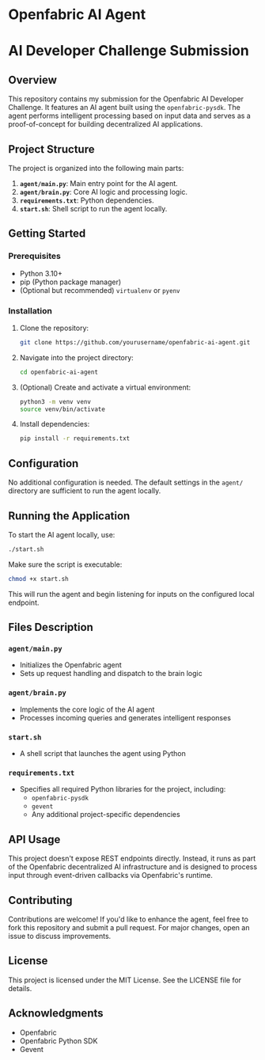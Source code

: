 # Openfabric AI Agent  
# AI Developer Challenge Submission

## Overview

This repository contains my submission for the Openfabric AI Developer Challenge. It features an AI agent built using the `openfabric-pysdk`. The agent performs intelligent processing based on input data and serves as a proof-of-concept for building decentralized AI applications.

## Project Structure

The project is organized into the following main parts:

1. **`agent/main.py`**: Main entry point for the AI agent.
2. **`agent/brain.py`**: Core AI logic and processing logic.
3. **`requirements.txt`**: Python dependencies.
4. **`start.sh`**: Shell script to run the agent locally.

## Getting Started

### Prerequisites

- Python 3.10+
- pip (Python package manager)
- (Optional but recommended) `virtualenv` or `pyenv`

### Installation

1. Clone the repository:

   ```bash
   git clone https://github.com/yourusername/openfabric-ai-agent.git
   ```

2. Navigate into the project directory:

   ```bash
   cd openfabric-ai-agent
   ```

3. (Optional) Create and activate a virtual environment:

   ```bash
   python3 -m venv venv
   source venv/bin/activate
   ```

4. Install dependencies:

   ```bash
   pip install -r requirements.txt
   ```

## Configuration

No additional configuration is needed. The default settings in the `agent/` directory are sufficient to run the agent locally.

## Running the Application

To start the AI agent locally, use:

```bash
./start.sh
```

Make sure the script is executable:

```bash
chmod +x start.sh
```

This will run the agent and begin listening for inputs on the configured local endpoint.

## Files Description

### `agent/main.py`
- Initializes the Openfabric agent
- Sets up request handling and dispatch to the brain logic

### `agent/brain.py`
- Implements the core logic of the AI agent
- Processes incoming queries and generates intelligent responses

### `start.sh`
- A shell script that launches the agent using Python

### `requirements.txt`
- Specifies all required Python libraries for the project, including:
  - `openfabric-pysdk`
  - `gevent`
  - Any additional project-specific dependencies

## API Usage

This project doesn't expose REST endpoints directly. Instead, it runs as part of the Openfabric decentralized AI infrastructure and is designed to process input through event-driven callbacks via Openfabric's runtime.

## Contributing

Contributions are welcome! If you'd like to enhance the agent, feel free to fork this repository and submit a pull request. For major changes, open an issue to discuss improvements.

## License

This project is licensed under the MIT License. See the LICENSE file for details.

## Acknowledgments

- Openfabric
- Openfabric Python SDK
- Gevent
